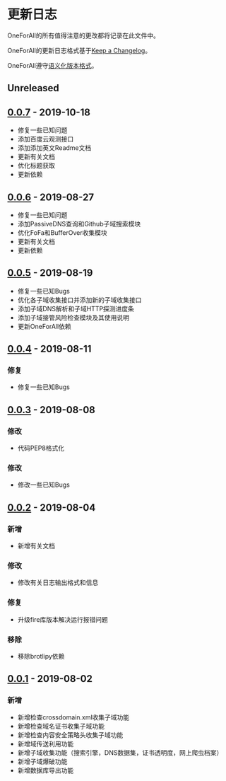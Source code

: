 # 更新日志
OneForAll的所有值得注意的更改都将记录在此文件中。

OneForAll的更新日志格式基于[Keep a Changelog](https://keepachangelog.com/zh-CN/1.0.0/)。

OneForAll遵守[语义化版本格式](https://semver.org/)。

## Unreleased
## [0.0.7](https://github.com/shmilylty/oneforall/releases/tag/v0.0.7) - 2019-10-18
- 修复一些已知问题
- 添加百度云观测接口
- 添加添加英文Readme文档
- 更新有关文档
- 优化标题获取
- 更新依赖

## [0.0.6](https://github.com/shmilylty/oneforall/releases/tag/v0.0.6) - 2019-08-27
- 修复一些已知问题
- 添加PassiveDNS查询和Github子域搜索模块
- 优化FoFa和BufferOver收集模块
- 更新有关文档
- 更新依赖

## [0.0.5](https://github.com/shmilylty/oneforall/releases/tag/v0.0.5) - 2019-08-19
- 修复一些已知Bugs
- 优化各子域收集接口并添加新的子域收集接口
- 添加子域DNS解析和子域HTTP探测进度条
- 添加子域接管风险检查模块及其使用说明
- 更新OneForAll依赖

## [0.0.4](https://github.com/shmilylty/oneforall/releases/tag/v0.0.4) - 2019-08-11
### 修复
- 修复一些已知Bugs

## [0.0.3](https://github.com/shmilylty/oneforall/releases/tag/v0.0.3) - 2019-08-08
### 修改
- 代码PEP8格式化
### 修改
- 修改一些已知Bugs

## [0.0.2](https://github.com/shmilylty/oneforall/releases/tag/v0.0.2) - 2019-08-04
### 新增
- 新增有关文档
### 修改
- 修改有关日志输出格式和信息
### 修复
- 升级fire库版本解决运行报错问题
### 移除
- 移除brotlipy依赖


## [0.0.1](https://github.com/shmilylty/oneforall/releases/tag/v0.0.1) - 2019-08-02
### 新增
- 新增检查crossdomain.xml收集子域功能
- 新增检查域名证书收集子域功能
- 新增检查内容安全策略头收集子域功能
- 新增域传送利用功能
- 新增子域收集功能（搜索引擎，DNS数据集，证书透明度，网上爬虫档案）
- 新增子域爆破功能
- 新增数据库导出功能
